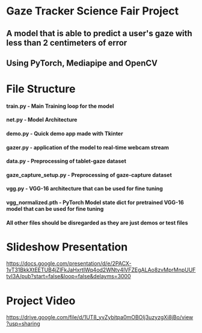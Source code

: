 # Gaze Tracker Science Fair Project

## A model that is able to predict a user's gaze with less than 2 centimeters of error

## Using PyTorch, Mediapipe and OpenCV

# File Structure

#### train.py - Main Training loop for the model
#### net.py - Model Architecture
#### demo.py - Quick demo app made with Tkinter
#### gazer.py - application of the model to real-time webcam stream
#### data.py - Preprocessing of tablet-gaze dataset
#### gaze_capture_setup.py - Preprocessing of gaze-capture dataset
#### vgg.py - VGG-16 architecture that can be used for fine tuning
#### vgg_normalized.pth - PyTorch Model state dict for pretrained VGG-16 model that can be used for fine tuning
#### All other files should be disregarded as they are just demos or test files

# Slideshow Presentation
https://docs.google.com/presentation/d/e/2PACX-1vT31BkkXtEETUB4jZlFkJaHxrtIWq4od2WNtv4lVFZEgALAo8zvMprMnpUUFtvI3A/pub?start=false&loop=false&delayms=3000

# Project Video
https://drive.google.com/file/d/1UT8_yvZybitpa0mOBOIj3uzyzgXi8jBo/view?usp=sharing



